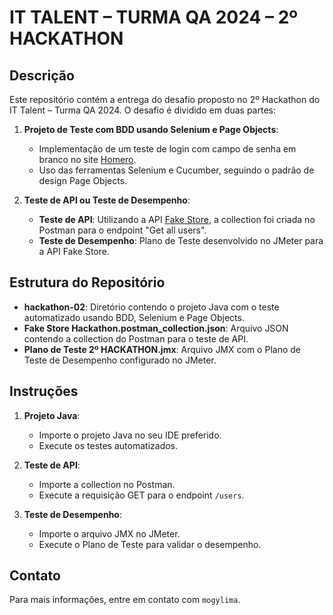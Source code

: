 # IT TALENT – TURMA QA 2024 – 2º HACKATHON

## Descrição

Este repositório contém a entrega do desafio proposto no 2º Hackathon do IT Talent – Turma QA 2024. O desafio é dividido em duas partes:

1. **Projeto de Teste com BDD usando Selenium e Page Objects**:
   - Implementação de um teste de login com campo de senha em branco no site [Homero](https://homero.app.br/).
   - Uso das ferramentas Selenium e Cucumber, seguindo o padrão de design Page Objects.

2. **Teste de API ou Teste de Desempenho**:
   - **Teste de API**: Utilizando a API [Fake Store](https://fakestoreapi.com), a collection foi criada no Postman para o endpoint "Get all users".
   - **Teste de Desempenho**: Plano de Teste desenvolvido no JMeter para a API Fake Store.

## Estrutura do Repositório

- **hackathon-02**: Diretório contendo o projeto Java com o teste automatizado usando BDD, Selenium e Page Objects.
- **Fake Store Hackathon.postman_collection.json**: Arquivo JSON contendo a collection do Postman para o teste de API.
- **Plano de Teste 2º HACKATHON.jmx**: Arquivo JMX com o Plano de Teste de Desempenho configurado no JMeter.

## Instruções

1. **Projeto Java**:
   - Importe o projeto Java no seu IDE preferido.
   - Execute os testes automatizados.

2. **Teste de API**:
   - Importe a collection no Postman.
   - Execute a requisição GET para o endpoint `/users`.

3. **Teste de Desempenho**:
   - Importe o arquivo JMX no JMeter.
   - Execute o Plano de Teste para validar o desempenho.

## Contato

Para mais informações, entre em contato com `mogylima`.

